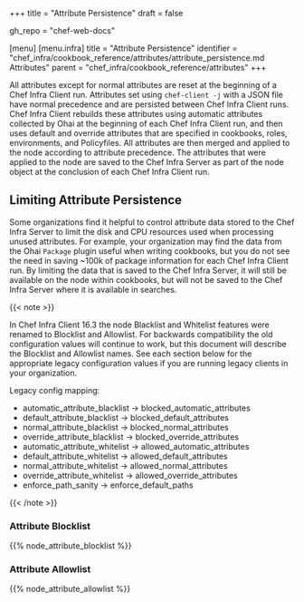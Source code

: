 +++
title = "Attribute Persistence"
draft = false

gh_repo = "chef-web-docs"

[menu]
  [menu.infra]
    title = "Attribute Persistence"
    identifier = "chef_infra/cookbook_reference/attributes/attribute_persistence.md Attributes"
    parent = "chef_infra/cookbook_reference/attributes"
+++

All attributes except for normal attributes are reset at the beginning
of a Chef Infra Client run. Attributes set using `chef-client -j` with a
JSON file have normal precedence and are persisted between Chef Infra
Client runs. Chef Infra Client rebuilds these attributes using automatic
attributes collected by Ohai at the beginning of each Chef Infra Client
run, and then uses default and override attributes that are specified in
cookbooks, roles, environments, and Policyfiles. All attributes are then
merged and applied to the node according to attribute precedence. The
attributes that were applied to the node are saved to the Chef Infra
Server as part of the node object at the conclusion of each Chef Infra
Client run.

## Limiting Attribute Persistence

Some organizations find it helpful to control attribute data stored to the Chef Infra Server to limit the disk and CPU resources used when processing unused attributes. For example, your organization may find the data from the Ohai `Package` plugin useful when writing cookbooks, but you do not see the need in saving ~100k of package information for each Chef Infra Client run. By limiting the data that is saved to the Chef Infra Server, it will still be available on the node within cookbooks, but will not be saved to the Chef Infra Server where it is available in searches.

{{< note >}}

In Chef Infra Client 16.3 the node Blacklist and Whitelist features were renamed to Blocklist and Allowlist. For backwards compatibility the old configuration values will continue to work, but this document will describe the Blocklist and Allowlist names. See each section below for the appropriate legacy configuration values if you are running legacy clients in your organization.

Legacy config mapping:

- automatic_attribute_blacklist -> blocked_automatic_attributes
- default_attribute_blacklist -> blocked_default_attributes
- normal_attribute_blacklist -> blocked_normal_attributes
- override_attribute_blacklist -> blocked_override_attributes
- automatic_attribute_whitelist -> allowed_automatic_attributes
- default_attribute_whitelist -> allowed_default_attributes
- normal_attribute_whitelist -> allowed_normal_attributes
- override_attribute_whitelist -> allowed_override_attributes
- enforce_path_sanity -> enforce_default_paths

{{< /note >}}

### Attribute Blocklist

{{% node_attribute_blocklist %}}

### Attribute Allowlist

{{% node_attribute_allowlist %}}
